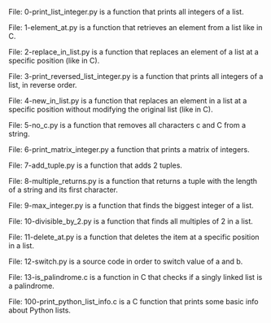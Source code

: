 File: 0-print_list_integer.py is a function that prints all integers of a list.

File: 1-element_at.py is a function that retrieves an element from a list like in C.

File: 2-replace_in_list.py is a function that replaces an element of a list at a specific position (like in C).

File: 3-print_reversed_list_integer.py is a function that prints all integers of a list, in reverse order.

File: 4-new_in_list.py is a function that replaces an element in a list at a specific position without modifying the original list (like in C).

File: 5-no_c.py is a function that removes all characters c and C from a string.

File: 6-print_matrix_integer.py a function that prints a matrix of integers.

File: 7-add_tuple.py is a function that adds 2 tuples.

File: 8-multiple_returns.py is a function that returns a tuple with the length of a string and its first character.

File: 9-max_integer.py is a function that finds the biggest integer of a list.

File: 10-divisible_by_2.py is a function that finds all multiples of 2 in a list.

File: 11-delete_at.py is a function that deletes the item at a specific position in a list.

File: 12-switch.py is a source code in order to switch value of a and b.

File: 13-is_palindrome.c is a function in C that checks if a singly linked list is a palindrome.

File: 100-print_python_list_info.c is a C function that prints some basic info about Python lists.

